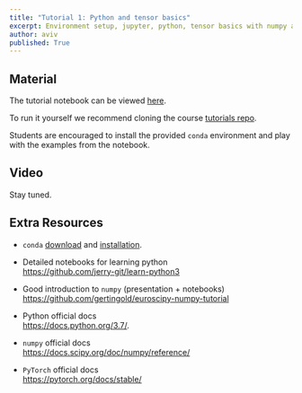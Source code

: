 ```yaml
---
title: "Tutorial 1: Python and tensor basics"
excerpt: Environment setup, jupyter, python, tensor basics with numpy and PyTorch
author: aviv
published: True
---
```


## Material


The tutorial notebook can be viewed [here](https://nbviewer.jupyter.org/github/vistalab-technion/cs236781-tutorials/blob/master/t01/tutorial1-Python_Numpy.ipynb).

To run it yourself we recommend cloning the course [tutorials repo](https://github.com/vistalab-technion/cs236781-tutorials).

Students are encouraged to install the provided `conda` environment and play
with the examples from the notebook.

## Video

Stay tuned.

## Extra Resources

- `conda` [download](https://conda.io/miniconda.html) and
  [installation](https://conda.io/docs/user-guide/install/index.html).

- Detailed notebooks for learning python<br>
  <https://github.com/jerry-git/learn-python3>

- Good introduction to `numpy` (presentation + notebooks)<br>
  <https://github.com/gertingold/euroscipy-numpy-tutorial>

- Python official docs<br>
  <https://docs.python.org/3.7/>.

- `numpy` official docs<br>
  <https://docs.scipy.org/doc/numpy/reference/>

- `PyTorch` official docs<br>
  <https://pytorch.org/docs/stable/>
